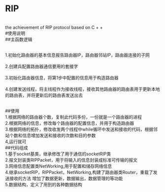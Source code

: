 ﻿# RIP
<br>the achievement of RIP protocol based on C + + 
<br>#使用说明
<br>##主函数逻辑     

<br>1.初始化路由器的基本信息报告路由器IP，路由器邻站IP，路由器连接的子网     
<br>2.创建兵配置路由器通信要用的套接字      
<br>3.初始化路由器信息，将第1步中配置的信息用于构造路由器       
<br>4.创建发送线程，将主线程作为接收线程，接收其他路由器的路由表用于更新本地的路由表，并将更新后的路由表发送出去      

<br>##使用
<br>1.根据网络的路由器个数，复制此代码多份，一份就是一个路由器的进程
<br>2.根据网络的信息，修改每个路由器的配置信息，并用于构造路由器
<br>3.根据网络的拓扑，修改收发两个线程中while循环中发送和接收的代码，根据邻站个数和信息增加发送和接收的次数和目的参数
<br>4,运行就可
<br>##代码组成
<br>1.基于socket基类，继承修改了用于通信的socketRIP类
<br>2.报文封装类RIPPacket，用于将输入的信息封装成标准可传输的报文
<br>3.网络信息配置类NetWorking,用于配置和储存网络信息
<br>4.继承socketRIP，RIPPacket，NetWorking,构建了路由器类Router，重载了发送接收的方法
增加了数据更新，数据输出，数据管理的等功能
<br>5.数据结构，定义了用到的各种数据结构
